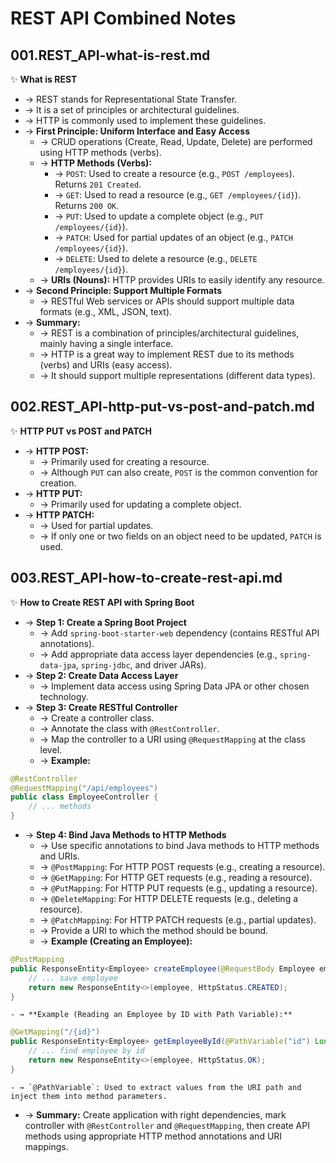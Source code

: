 # REST API Combined Notes

## 001.REST_API-what-is-rest.md
✨ **What is REST**
- → REST stands for Representational State Transfer.
- → It is a set of principles or architectural guidelines.
- → HTTP is commonly used to implement these guidelines.
- → **First Principle: Uniform Interface and Easy Access**
    - → CRUD operations (Create, Read, Update, Delete) are performed using HTTP methods (verbs).
    - → **HTTP Methods (Verbs):**
        - → `POST`: Used to create a resource (e.g., `POST /employees`). Returns `201 Created`.
        - → `GET`: Used to read a resource (e.g., `GET /employees/{id}`). Returns `200 OK`.
        - → `PUT`: Used to update a complete object (e.g., `PUT /employees/{id}`).
        - → `PATCH`: Used for partial updates of an object (e.g., `PATCH /employees/{id}`).
        - → `DELETE`: Used to delete a resource (e.g., `DELETE /employees/{id}`).
    - → **URIs (Nouns):** HTTP provides URIs to easily identify any resource.
- → **Second Principle: Support Multiple Formats**
    - → RESTful Web services or APIs should support multiple data formats (e.g., XML, JSON, text).
- → **Summary:**
    - → REST is a combination of principles/architectural guidelines, mainly having a single interface.
    - → HTTP is a great way to implement REST due to its methods (verbs) and URIs (easy access).
    - → It should support multiple representations (different data types).

## 002.REST_API-http-put-vs-post-and-patch.md
✨ **HTTP PUT vs POST and PATCH**
- → **HTTP POST:**
    - → Primarily used for creating a resource.
    - → Although `PUT` can also create, `POST` is the common convention for creation.
- → **HTTP PUT:**
    - → Primarily used for updating a complete object.
- → **HTTP PATCH:**
    - → Used for partial updates.
    - → If only one or two fields on an object need to be updated, `PATCH` is used.

## 003.REST_API-how-to-create-rest-api.md
✨ **How to Create REST API with Spring Boot**
- → **Step 1: Create a Spring Boot Project**
    - → Add `spring-boot-starter-web` dependency (contains RESTful API annotations).
    - → Add appropriate data access layer dependencies (e.g., `spring-data-jpa`, `spring-jdbc`, and driver JARs).
- → **Step 2: Create Data Access Layer**
    - → Implement data access using Spring Data JPA or other chosen technology.
- → **Step 3: Create RESTful Controller**
    - → Create a controller class.
    - → Annotate the class with `@RestController`.
    - → Map the controller to a URI using `@RequestMapping` at the class level.
    - → **Example:**
```java
@RestController
@RequestMapping("/api/employees")
public class EmployeeController {
    // ... methods
}
```
- → **Step 4: Bind Java Methods to HTTP Methods**
    - → Use specific annotations to bind Java methods to HTTP methods and URIs.
    - → `@PostMapping`: For HTTP POST requests (e.g., creating a resource).
    - → `@GetMapping`: For HTTP GET requests (e.g., reading a resource).
    - → `@PutMapping`: For HTTP PUT requests (e.g., updating a resource).
    - → `@DeleteMapping`: For HTTP DELETE requests (e.g., deleting a resource).
    - → `@PatchMapping`: For HTTP PATCH requests (e.g., partial updates).
    - → Provide a URI to which the method should be bound.
    - → **Example (Creating an Employee):**
```java
@PostMapping
public ResponseEntity<Employee> createEmployee(@RequestBody Employee employee) {
    // ... save employee
    return new ResponseEntity<>(employee, HttpStatus.CREATED);
}
```
    - → **Example (Reading an Employee by ID with Path Variable):**
```java
@GetMapping("/{id}")
public ResponseEntity<Employee> getEmployeeById(@PathVariable("id") Long id) {
    // ... find employee by id
    return new ResponseEntity<>(employee, HttpStatus.OK);
}
```
    - → `@PathVariable`: Used to extract values from the URI path and inject them into method parameters.
- → **Summary:** Create application with right dependencies, mark controller with `@RestController` and `@RequestMapping`, then create API methods using appropriate HTTP method annotations and URI mappings.
